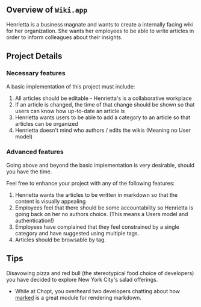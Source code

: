 ## Overview of `Wiki.app`

Henrietta is a business magnate and wants to create a internally facing wiki for 
her organization. She wants her employees to be able to write articles in order 
to inform colleagues about their insights.

## Project Details

### Necessary features

A basic implementation of this project must include:

1. All articles should be editable - Henrietta's is a collaborative workplace
2. If an article is changed, the time of that change should be shown so that 
users can know how up-to-date an article is
3. Henrietta wants users to be able to add a category to an article so that 
articles can be organized
4. Henrietta doesn't mind who authors / edits the wikis (Meaning no User model)

###  Advanced features

Going above and beyond the basic implementation is very desirable, should you 
have the time.

Feel free to enhance your project with any of the following features:

1. Henrietta wants the articles to be written in markdown so that the content is 
visually appealing
2. Employees feel that there should be some accountability so Henrietta is going 
back on her no authors choice. (This means a Users model and authentication!)
3. Employees have complained that they feel constrained by a single category and 
have suggested using multiple tags.
4. Articles should be browsable by tag.

## Tips

Disavowing pizza and red bull (the stereotypical food choice of developers) you 
have decided to explore New York City's salad offerings.

- While at Chopt, you overheard two developers chatting about how 
[marked](https://www.npmjs.com/package/marked) is a great module for rendering markdown.